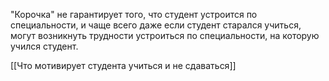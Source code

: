"Корочка" не гарантирует того, что студент устроится по специальности, и чаще всего даже если студент старался учиться, могут возникнуть трудности устроиться по специальности, на которую учился студент.

[[Что мотивирует студента учиться и не сдаваться]]